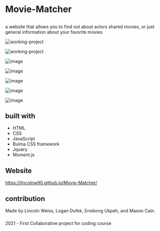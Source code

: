 # Movie-Matcher


##
a website that allows you to find out about actors shared movies, or just general information about your favorite movies

![working-project](https://github.com/LincolnW90/Movie-Matcher/blob/mason/assets/images/Gif%20w%20hover%20btns.gif)

![working-project](https://github.com/LincolnW90/Movie-Matcher/blob/mason/assets/images/GIF%20of%20project.gif)

![image](https://user-images.githubusercontent.com/82064247/124845713-e3fe2100-df5c-11eb-8de8-b4feb9c0fb88.png)

![image](https://user-images.githubusercontent.com/82064247/124842428-202d8380-df55-11eb-98d5-1c51ff41b0d0.png)

![image](https://user-images.githubusercontent.com/82064247/124845891-4b1bd580-df5d-11eb-8de1-a3c87a0a6a45.png)

![image](https://user-images.githubusercontent.com/82064247/124846053-9df58d00-df5d-11eb-97ee-21fa2f3de808.png)

![image](https://user-images.githubusercontent.com/82064247/124846249-09d7f580-df5e-11eb-9201-787d4f34639d.png)

## built with
* HTML
* CSS
* JavaScript
* Bulma CSS framework
* Jquery
* Moment.js

## Website
https://lincolnw90.github.io/Movie-Matcher/

## contribution
Made by Lincoln Weiss, Logan Dufek, Enobong Ukpeh, and Mason Cain.

###
2021 - First Collaborative project for coding course